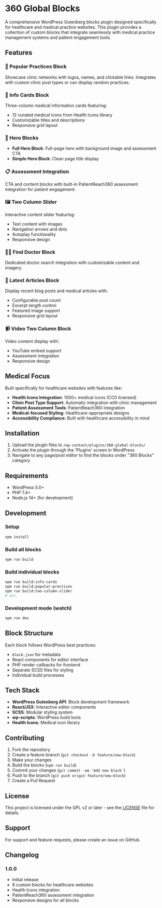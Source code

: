 # 360 Global Blocks

A comprehensive WordPress Gutenberg blocks plugin designed specifically for healthcare and medical practice websites. This plugin provides a collection of custom blocks that integrate seamlessly with medical practice management systems and patient engagement tools.

## Features

### 🏥 Popular Practices Block
Showcase clinic networks with logos, names, and clickable links. Integrates with custom clinic post types or can display random practices.

### 💊 Info Cards Block  
Three-column medical information cards featuring:
- 12 curated medical icons from Health Icons library
- Customizable titles and descriptions
- Responsive grid layout

### 🎯 Hero Blocks
- **Full Hero Block**: Full-page hero with background image and assessment CTA
- **Simple Hero Block**: Clean page title display

### 📋 Assessment Integration
CTA and content blocks with built-in PatientReach360 assessment integration for patient engagement.

### 🖼️ Two Column Slider
Interactive content slider featuring:
- Text content with images
- Navigation arrows and dots
- Autoplay functionality
- Responsive design

### 👨‍⚕️ Find Doctor Block
Dedicated doctor search integration with customizable content and imagery.

### 📰 Latest Articles Block
Display recent blog posts and medical articles with:
- Configurable post count
- Excerpt length control
- Featured image support
- Responsive grid layout

### 📹 Video Two Column Block
Video content display with:
- YouTube embed support
- Assessment integration
- Responsive design

## Medical Focus

Built specifically for healthcare websites with features like:
- **Health Icons Integration**: 1000+ medical icons (CC0 licensed)
- **Clinic Post Type Support**: Automatic integration with clinic management
- **Patient Assessment Tools**: PatientReach360 integration
- **Medical-focused Styling**: Healthcare-appropriate designs
- **Accessibility Compliance**: Built with healthcare accessibility in mind

## Installation

1. Upload the plugin files to `/wp-content/plugins/360-global-blocks/`
2. Activate the plugin through the 'Plugins' screen in WordPress
3. Navigate to any page/post editor to find the blocks under "360 Blocks" category

## Requirements

- WordPress 5.0+
- PHP 7.4+
- Node.js 14+ (for development)

## Development

### Setup
```bash
npm install
```

### Build all blocks
```bash
npm run build
```

### Build individual blocks
```bash
npm run build:info-cards
npm run build:popular-practices
npm run build:two-column-slider
# etc.
```

### Development mode (watch)
```bash
npm run dev
```

## Block Structure

Each block follows WordPress best practices:
- `block.json` for metadata
- React components for editor interface
- PHP render callbacks for frontend
- Separate SCSS files for styling
- Individual build processes

## Tech Stack

- **WordPress Gutenberg API**: Block development framework
- **React/JSX**: Interactive editor components  
- **SCSS**: Modular styling system
- **wp-scripts**: WordPress build tools
- **Health Icons**: Medical icon library

## Contributing

1. Fork the repository
2. Create a feature branch (`git checkout -b feature/new-block`)
3. Make your changes
4. Build the blocks (`npm run build`)
5. Commit your changes (`git commit -am 'Add new block'`)
6. Push to the branch (`git push origin feature/new-block`)
7. Create a Pull Request

## License

This project is licensed under the GPL v2 or later - see the [LICENSE](LICENSE) file for details.

## Support

For support and feature requests, please create an issue on GitHub.

## Changelog

### 1.0.0
- Initial release
- 8 custom blocks for healthcare websites
- Health Icons integration
- PatientReach360 assessment integration
- Responsive designs for all blocks
